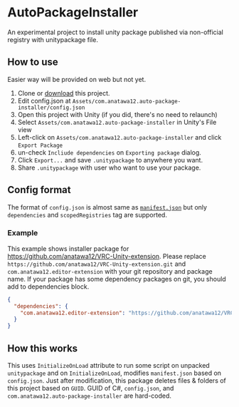 AutoPackageInstaller
===

An experimental project to install unity package published via non-official registry with unitypackage file.

## How to use

Easier way will be provided on web but not yet.

1. Clone or [download][download-this] this project.
2. Edit config.json at `Assets/com.anatawa12.auto-package-installer/config.json`
3. Open this project with Unity (if you did, there's no need to relaunch)
4. Select `Assets/com.anatawa12.auto-package-installer` in Unity's File view
5. Left-click on `Assets/com.anatawa12.auto-package-installer` and click `Export Package`
6. un-check `Incliude dependencies` on `Exporting package` dialog.
7. Click `Export...` and save `.unitypackage` to anywhere you want.
8. Share `.unitypackage` with user who want to use your package.

[download-this]: https://github.com/anatawa12/AutoPackageInstaller/archive/refs/heads/master.zip

## Config format

The format of `config.json` is almost same as [`manifest.json`][manifest-json-unity] but 
only `dependencies` and `scopedRegistries` tag are supported.

[manifest-json-unity]: https://docs.unity3d.com/current/Manual/upm-manifestPrj.html

### Example

This example shows installer package for <https://github.com/anatawa12/VRC-Unity-extension>.
Please replace `https://github.com/anatawa12/VRC-Unity-extension.git` and `com.anatawa12.editor-extension`
with your git repository and package name.
If your package has some dependency packages on git, you should add to dependencies block.

```json
{
  "dependencies": {
    "com.anatawa12.editor-extension": "https://github.com/anatawa12/VRC-Unity-extension.git"
  }
}

```

## How this works

This uses `InitializeOnLoad` attribute to run some script on unpacked `unitypackage` and
on `InitializeOnLoad`, modifies `manifest.json` based on `config.json`. 
Just after modification, this package deletes files & folders of this project based on `GUID`.
GUID of C#, `config.json`, and `com.anatawa12.auto-package-installer` are hard-coded.
